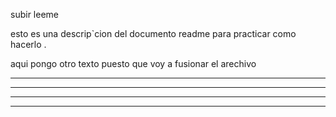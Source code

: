 subir leeme

esto es una descrip`cion del documento readme para practicar como hacerlo .



aqui pongo otro texto puesto que voy a fusionar el arechivo 




*************************************************************
**********************************************
**************************
*********************************
